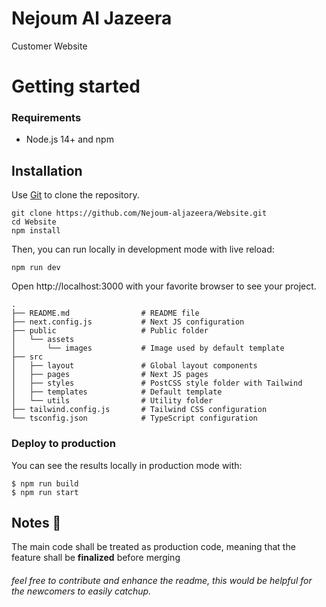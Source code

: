 # Nejoum Al Jazeera
Customer Website

# Getting started

### Requirements

- Node.js 14+ and npm


## Installation

Use [Git](https://pip.pypa.io/en/stable/) to clone the repository.

    git clone https://github.com/Nejoum-aljazeera/Website.git
    cd Website
    npm install

Then, you can run locally in development mode with live reload:

```
npm run dev
```

Open http://localhost:3000 with your favorite browser to see your project.

```
.
├── README.md                # README file
├── next.config.js           # Next JS configuration
├── public                   # Public folder
│   └── assets
│       └── images           # Image used by default template
├── src
│   ├── layout               # Global layout components
│   ├── pages                # Next JS pages
│   ├── styles               # PostCSS style folder with Tailwind
│   ├── templates            # Default template
│   └── utils                # Utility folder
├── tailwind.config.js       # Tailwind CSS configuration
└── tsconfig.json            # TypeScript configuration
```

### Deploy to production

You can see the results locally in production mode with:

```
$ npm run build
$ npm run start
```


## Notes 📝
The main code shall be treated as production code, meaning that the feature shall be **finalized** before merging 


###### feel free to contribute and enhance the readme, this would be helpful for the newcomers to easily catchup.
